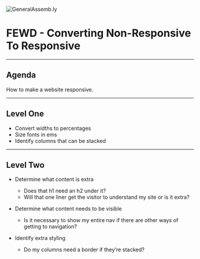 ![GeneralAssemb.ly](https://github.com/generalassembly/ga-ruby-on-rails-for-devs/raw/master/images/ga.png "GeneralAssemb.ly")

# FEWD - Converting Non-Responsive To Responsive


---


## Agenda

How to make a website responsive.

---

## Level One

*	Convert widths to percentages
*	Size fonts in ems
*	Identify columns that can be stacked

<aside class="notes">

</aside>

---


## Level Two

*	Determine what content is extra
	*	Does that h1 need an h2 under it?
	*	Will that one liner get the visitor to understand my site or is it extra?

*	Determine what content needs to be visible
	*	Is it necessary to show my entire nav if there are other ways of getting to navigation?

*	Identify extra styling
	*	Do my columns need a border if they’re stacked?


<aside class="notes">

</aside>